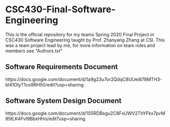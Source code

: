 # CSC430-Final-Software-Engineering
This is the official repository for my teams Spring 2020 Final Project in CSC430 Software Engineering taught by Prof. Zhanyang Zhang at CSI. This was a team project lead by me, for more information on team roles and members see "Authors.txt"

<h2>Software Requirements Document</h2>
https://docs.google.com/document/d/1a9g23u7or2QdqC8UUei878MTH3-bl41OIyT1co9RH50/edit?usp=sharing

<h2>Software System Design Document</h2>
https://docs.google.com/document/d/1S5RDBsgu2C8FsUWV2ThYFkx7pvM85tLK4FvI9BbxHHo/edit?usp=sharing
